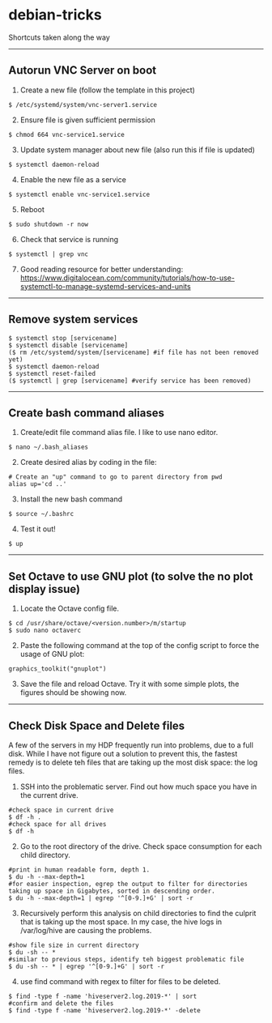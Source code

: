 # debian-tricks
Shortcuts taken along the way

---

## Autorun VNC Server on boot
1. Create a new file (follow the template in this project)
```
$ /etc/systemd/system/vnc-server1.service
```
2. Ensure file is given sufficient permission
```
$ chmod 664 vnc-service1.service
```
3. Update system manager about new file (also run this if file is updated)
```
$ systemctl daemon-reload
```
4. Enable the new file as a service
```
$ systemctl enable vnc-service1.service
```
5. Reboot
```
$ sudo shutdown -r now
```
6. Check that service is running
```
$ systemctl | grep vnc
```
7. Good reading resource for better understanding: 
https://www.digitalocean.com/community/tutorials/how-to-use-systemctl-to-manage-systemd-services-and-units

---

## Remove system services
```
$ systemctl stop [servicename]
$ systemctl disable [servicename]
($ rm /etc/systemd/system/[servicename] #if file has not been removed yet)
$ systemctl daemon-reload
$ systemctl reset-failed
($ systemctl | grep [servicename] #verify service has been removed)
```

---

## Create bash command aliases
1. Create/edit file command alias file. I like to use nano editor.
```
$ nano ~/.bash_aliases
```
2. Create desired alias by coding in the file:
```
# Create an "up" command to go to parent directory from pwd
alias up='cd ..'
```
3. Install the new bash command
```
$ source ~/.bashrc
```
4. Test it out!
```
$ up
```

---

## Set Octave to use GNU plot (to solve the no plot display issue)
1. Locate the Octave config file.
```
$ cd /usr/share/octave/<version.number>/m/startup
$ sudo nano octaverc
```
2. Paste the following command at the top of the config script to force the usage of GNU plot:
```
graphics_toolkit("gnuplot")
```
3. Save the file and reload Octave. Try it with some simple plots, the figures should be showing now.

---

## Check Disk Space and Delete files

A few of the servers in my HDP frequently run into problems, due to a full disk. While I have not figure out a solution to prevent this, the fastest remedy is to delete teh files that are taking up the most disk space: the log files.

1. SSH into the problematic server. Find out how much space you have in the current drive.
```
#check space in current drive
$ df -h .
#check space for all drives
$ df -h
```
2. Go to the root directory of the drive. Check space consumption for each child directory.
```
#print in human readable form, depth 1.
$ du -h --max-depth=1
#for easier inspection, egrep the output to filter for directories taking up space in Gigabytes, sorted in descending order.
$ du -h --max-depth=1 | egrep '^[0-9.]+G' | sort -r
```
3. Recursively perform this analysis on child directories to find the culprit that is taking up the most space. In my case, the hive logs in /var/log/hive are causing the problems.
```
#show file size in current directory
$ du -sh -- * 
#similar to previous steps, identify teh biggest problematic file
$ du -sh -- * | egrep '^[0-9.]+G' | sort -r
```
4. use find command with regex to filter for files to be deleted.
```
$ find -type f -name 'hiveserver2.log.2019-*' | sort
#confirm and delete the files
$ find -type f -name 'hiveserver2.log.2019-*' -delete
```

